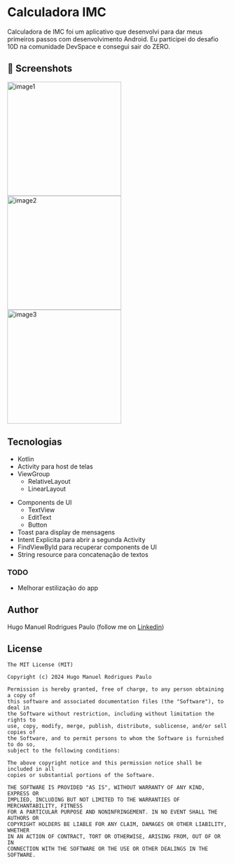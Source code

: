 # Calculadora IMC
Calculadora de IMC foi um aplicativo que desenvolvi para dar meus primeiros passos com desenvolvimento Android. Eu participei do desafio 10D na comunidade DevSpace e consegui sair do ZERO. 


## :camera_flash: Screenshots
<!-- You can add more screenshots here if you like -->


<img src="https://github.com/Hugopaulo1986/CalculadoraIMCandroidapp/assets/94487927/535b43e5-780f-4289-a99d-d6e8f23caee3" alt="image1" width="260">
<img src="https://github.com/Hugopaulo1986/CalculadoraIMCandroidapp/assets/94487927/2de9d3f8-922d-479e-95a1-f659728f38d2" alt="image2" width="260">
<img src="https://github.com/Hugopaulo1986/CalculadoraIMCandroidapp/assets/94487927/ea0ea272-597b-44a6-b9bc-3865d3508dab" alt="image3" width="260">

## Tecnologias
* Kotlin
* Activity para host de telas
* ViewGroup
    * RelativeLayout
    * LinearLayout
- Components de UI
    - TextView
    - EditText
    - Button
- Toast para display de mensagens
- Intent Explicita para abrir a segunda Activity
- FindViewById para recuperar components de UI
- String resource para concatenação de textos


### TODO
- Melhorar estilização do app

## Author
Hugo Manuel Rodrigues Paulo (follow me on [Linkedin](linkedin.com/in/hugo-paulo-70b1941aa))

## License
```
The MIT License (MIT)

Copyright (c) 2024 Hugo Manuel Rodrigues Paulo

Permission is hereby granted, free of charge, to any person obtaining a copy of
this software and associated documentation files (the "Software"), to deal in
the Software without restriction, including without limitation the rights to
use, copy, modify, merge, publish, distribute, sublicense, and/or sell copies of
the Software, and to permit persons to whom the Software is furnished to do so,
subject to the following conditions:

The above copyright notice and this permission notice shall be included in all
copies or substantial portions of the Software.

THE SOFTWARE IS PROVIDED "AS IS", WITHOUT WARRANTY OF ANY KIND, EXPRESS OR
IMPLIED, INCLUDING BUT NOT LIMITED TO THE WARRANTIES OF MERCHANTABILITY, FITNESS
FOR A PARTICULAR PURPOSE AND NONINFRINGEMENT. IN NO EVENT SHALL THE AUTHORS OR
COPYRIGHT HOLDERS BE LIABLE FOR ANY CLAIM, DAMAGES OR OTHER LIABILITY, WHETHER
IN AN ACTION OF CONTRACT, TORT OR OTHERWISE, ARISING FROM, OUT OF OR IN
CONNECTION WITH THE SOFTWARE OR THE USE OR OTHER DEALINGS IN THE SOFTWARE.
```
